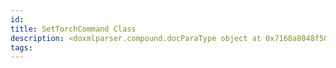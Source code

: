 ```yaml
---
id: 
title: SetTorchCommand Class
description: <doxmlparser.compound.docParaType object at 0x7168a8048f50>
tags:
---
```

